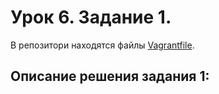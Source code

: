 # Урок 6. Задание 1.
В репозитори находятся файлы [Vagrantfile](Vagrantfile).
## Описание решения задания 1:
